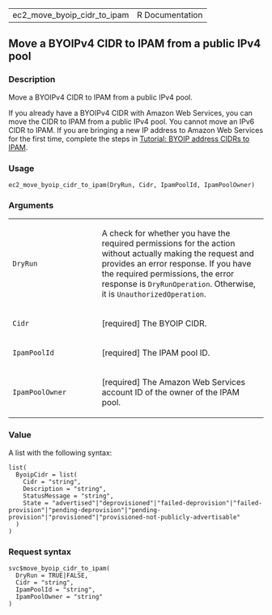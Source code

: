 <table style="width: 100%;">
<tbody>
<tr class="odd">
<td>ec2_move_byoip_cidr_to_ipam</td>
<td style="text-align: right;">R Documentation</td>
</tr>
</tbody>
</table>

## Move a BYOIPv4 CIDR to IPAM from a public IPv4 pool

### Description

Move a BYOIPv4 CIDR to IPAM from a public IPv4 pool.

If you already have a BYOIPv4 CIDR with Amazon Web Services, you can
move the CIDR to IPAM from a public IPv4 pool. You cannot move an IPv6
CIDR to IPAM. If you are bringing a new IP address to Amazon Web
Services for the first time, complete the steps in [Tutorial: BYOIP
address CIDRs to
IPAM](https://docs.aws.amazon.com/vpc/latest/ipam/tutorials-byoip-ipam.html).

### Usage

    ec2_move_byoip_cidr_to_ipam(DryRun, Cidr, IpamPoolId, IpamPoolOwner)

### Arguments

<table>
<colgroup>
<col style="width: 35%" />
<col style="width: 65%" />
</colgroup>
<tbody>
<tr class="odd">
<td><code id="ec2_move_byoip_cidr_to_ipam_:_DryRun">DryRun</code></td>
<td><p>A check for whether you have the required permissions for the
action without actually making the request and provides an error
response. If you have the required permissions, the error response is
<code>DryRunOperation</code>. Otherwise, it is
<code>UnauthorizedOperation</code>.</p></td>
</tr>
<tr class="even">
<td><code id="ec2_move_byoip_cidr_to_ipam_:_Cidr">Cidr</code></td>
<td><p>[required] The BYOIP CIDR.</p></td>
</tr>
<tr class="odd">
<td><code
id="ec2_move_byoip_cidr_to_ipam_:_IpamPoolId">IpamPoolId</code></td>
<td><p>[required] The IPAM pool ID.</p></td>
</tr>
<tr class="even">
<td><code
id="ec2_move_byoip_cidr_to_ipam_:_IpamPoolOwner">IpamPoolOwner</code></td>
<td><p>[required] The Amazon Web Services account ID of the owner of the
IPAM pool.</p></td>
</tr>
</tbody>
</table>

### Value

A list with the following syntax:

    list(
      ByoipCidr = list(
        Cidr = "string",
        Description = "string",
        StatusMessage = "string",
        State = "advertised"|"deprovisioned"|"failed-deprovision"|"failed-provision"|"pending-deprovision"|"pending-provision"|"provisioned"|"provisioned-not-publicly-advertisable"
      )
    )

### Request syntax

    svc$move_byoip_cidr_to_ipam(
      DryRun = TRUE|FALSE,
      Cidr = "string",
      IpamPoolId = "string",
      IpamPoolOwner = "string"
    )
